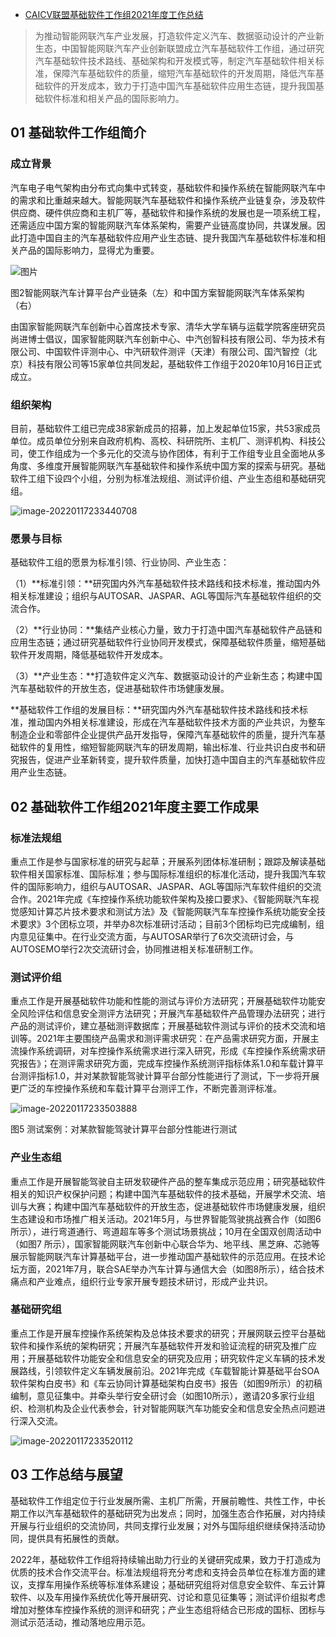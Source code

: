 - [CAICV联盟基础软件工作组2021年度工作总结](https://mp.weixin.qq.com/s/lZcqQ39uS2T1bCf-nuYlGw)

> 为推动智能网联汽车产业发展，打造软件定义汽车、数据驱动设计的产业新生态，中国智能网联汽车产业创新联盟成立汽车基础软件工作组，通过研究汽车基础软件技术路线、基础架构和开发模式等，制定汽车基础软件相关标准，保障汽车基础软件的质量，缩短汽车基础软件的开发周期，降低汽车基础软件的开发成本，致力于打造中国汽车基础软件应用生态链，提升我国基础软件标准和相关产品的国际影响力。

## **01 基础软件工作组简介**

### **成立背景**

汽车电子电气架构由分布式向集中式转变，基础软件和操作系统在智能网联汽车中的需求和比重越来越大。智能网联汽车基础软件和操作系统产业链复杂，涉及软件供应商、硬件供应商和主机厂等，基础软件和操作系统的发展也是一项系统工程，还需适应中国方案的智能网联汽车体系架构，需要产业链高度协同，共谋发展。因此打造中国自主的汽车基础软件应用产业生态链、提升我国汽车基础软件标准和相关产品的国际影响力，显得尤为重要。

![图片](https://mmbiz.qpic.cn/mmbiz_png/Fvb1X6GTbOofGPeWib25Ong3BhTROMztHcvzO2VkuQmr6iauxOzNXtrxic5iavxat6Q2pvibB6h5Z0Xn1MyDb9MeUFA/640?wx_fmt=png&tp=webp&wxfrom=5&wx_lazy=1&wx_co=1)

图2智能网联汽车计算平台产业链条（左）和中国方案智能网联汽车体系架构（右）

由国家智能网联汽车创新中心首席技术专家、清华大学车辆与运载学院客座研究员尚进博士倡议，国家智能网联汽车创新中心、中汽创智科技有限公司、华为技术有限公司、中国软件评测中心、中汽研软件测评（天津）有限公司、国汽智控（北京）科技有限公司等15家单位共同发起，基础软件工作组于2020年10月16日正式成立。

### **组织架构**

目前，基础软件工组已完成38家新成员的招募，加上发起单位15家，共53家成员单位。成员单位分别来自政府机构、高校、科研院所、主机厂、测评机构、科技公司，使工作组成为一个多元化的交流与协作团体，有利于工作组专业且全面地从多角度、多维度开展智能网联汽车基础软件和操作系统中国方案的探索与研究。基础软件工组下设四个小组，分别为标准法规组、测试评价组、产业生态组和基础研究组。

![image-20220117233440708](https://gitee.com/er-huomeng/img/raw/master/img/image-20220117233440708.png)

### **愿景与目标**

基础软件工组的愿景为标准引领、行业协同、产业生态：

（1）**标准引领：**研究国内外汽车基础软件技术路线和技术标准，推动国内外相关标准建设；组织与AUTOSAR、JASPAR、AGL等国际汽车基础软件组织的交流合作。

（2）**行业协同：**集结产业核心力量，致力于打造中国汽车基础软件产品链和应用生态链；通过研究基础软件行业协同开发模式，保障基础软件质量，缩短基础软件开发周期，降低基础软件开发成本。

（3）**产业生态：**打造软件定义汽车、数据驱动设计的产业新生态；构建中国汽车基础软件的开放生态，促进基础软件市场健康发展。

**基础软件工作组的发展目标：**研究国内外汽车基础软件技术路线和技术标准，推动国内外相关标准建设，形成在汽车基础软件技术方面的产业共识，为整车制造企业和零部件企业提供产品开发指导，保障汽车基础软件的质量，提升汽车基础软件的复用性，缩短智能网联汽车的研发周期，输出标准、行业共识白皮书和研究报告，促进产业革新转变，提升软件质量，加快打造中国自主的汽车基础软件应用产业生态链。

## **02** 基础软件工作组2021年度主要工作成果

### **标准法规组**

重点工作是参与国家标准的研究与起草；开展系列团体标准研制；跟踪及解读基础软件相关国家标准、国际标准；参与国际标准组织的标准化活动，提升我国汽车软件的国际影响力，组织与AUTOSAR、JASPAR、AGL等国际汽车软件组织的交流合作。2021年完成《车控操作系统功能软件架构及接口要求》、《智能网联汽车视觉感知计算芯片技术要求和测试方法》及《智能网联汽车车控操作系统功能安全技术要求》3个团标立项，并举办8次标准研讨活动；目前3个团标均已完成编制，组内意见征集中。在行业交流方面，与AUTOSAR举行了6次交流研讨会，与AUTOSEMO举行2次交流研讨会，协同推进相关标准研制工作。

### **测试评价组**

重点工作是开展基础软件功能和性能的测试与评价方法研究；开展基础软件功能安全风险评估和信息安全测评方法研究；开展汽车基础软件产品管理办法研究；进行产品的测试评价，建立基础测评数据库；开展基础软件测试与评价的技术交流和培训等。2021年主要围绕产品需求和测评需求研究：在产品需求研究方面，开展主流操作系统调研，对车控操作系统需求进行深入研究，形成《车控操作系统需求研究报告》；在测评需求研究方面，完成车控操作系统测评指标体系1.0和车载计算平台测评指标1.0，并对某款智能驾驶计算平台部分性能进行了测试，下一步将开展更广泛的车控操作系统和车载计算平台测评工作，不断完善测评标准。

![image-20220117233503888](https://gitee.com/er-huomeng/img/raw/master/img/image-20220117233503888.png)

图5 测试案例：对某款智能驾驶计算平台部分性能进行测试

### **产业生态组**

重点工作是开展智能驾驶自主研发软硬件产品的整车集成示范应用；研究基础软件相关的知识产权保护问题；构建中国汽车基础软件的技术基础，开展学术交流、培训与大赛；构建中国汽车基础软件的开放生态，促进基础软件市场健康发展，组织生态建设和市场推广相关活动。2021年5月，与世界智能驾驶挑战赛合作（如图6所示），进行弯道通行、弯道超车等多个测试场景挑战；10月在全国双创周活动中（如图7 所示），国家智能网联汽车创新中心联合华为、地平线、黑芝麻、芯驰等展示智能网联汽车计算基础平台，进一步推动国产基础软件的示范应用。在技术论坛方面，2021年7月，联合SAE举办汽车计算与通信大会（如图8所示），结合技术痛点和产业难点，组织行业专家开展专题技术研讨，形成产业共识。

### **基础研究组**

重点工作是开展车控操作系统架构及总体技术要求的研究；开展网联云控平台基础软件和操作系统的架构研究；开展汽车基础软件开发和验证流程的研究及推广应用；开展基础软件功能安全和信息安全的研究及应用；研究软件定义车辆的技术发展路线，引领软件定义车辆发展前沿。2021年完成《车载智能计算基础平台SOA软件架构白皮书》和《车云协同计算基础架构白皮书》报告（如图9所示）的初稿编制，意见征集中。并牵头举行安全研讨会（如图10所示），邀请20多家行业组织、检测机构及企业代表参会，针对智能网联汽车功能安全和信息安全热点问题进行深入交流。

![image-20220117233520112](https://gitee.com/er-huomeng/img/raw/master/img/image-20220117233520112.png)

## **03 工作总结与展望**

基础软件工作组定位于行业发展所需、主机厂所需，开展前瞻性、共性工作，中长期工作以汽车基础软件的基础研究为出发点；同时，加强生态合作拓展，对内持续开展与行业组织的交流协同，共同支撑行业发展；对外与国际组织继续保持活动协同，提供具有拓展性的贡献。

2022年，基础软件工作组将持续输出助力行业的关键研究成果，致力于打造成为优质的技术合作交流平台。标准法规组将充分考虑和支持会员单位在标准方面的建议，支撑车用操作系统等标准体系建设；基础研究组将对信息安全软件、车云计算软件、以及车用操作系统优化等开展研究、讨论和意见征集等；测试评价组拟考虑增加对整体车控操作系统的测评和研究；产业生态组将结合已形成的国标、团标与测试示范活动，推动落地应用示范。	